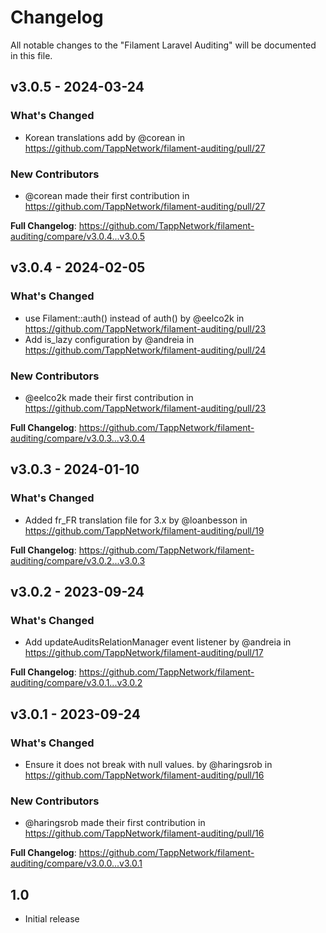# Changelog

All notable changes to the "Filament Laravel Auditing" will be documented in this file.

## v3.0.5 - 2024-03-24

### What's Changed

* Korean translations add by @corean in https://github.com/TappNetwork/filament-auditing/pull/27

### New Contributors

* @corean made their first contribution in https://github.com/TappNetwork/filament-auditing/pull/27

**Full Changelog**: https://github.com/TappNetwork/filament-auditing/compare/v3.0.4...v3.0.5

## v3.0.4 - 2024-02-05

### What's Changed

* use Filament::auth() instead of auth() by @eelco2k in https://github.com/TappNetwork/filament-auditing/pull/23
* Add is_lazy configuration by @andreia in https://github.com/TappNetwork/filament-auditing/pull/24

### New Contributors

* @eelco2k made their first contribution in https://github.com/TappNetwork/filament-auditing/pull/23

**Full Changelog**: https://github.com/TappNetwork/filament-auditing/compare/v3.0.3...v3.0.4

## v3.0.3 - 2024-01-10

### What's Changed

* Added fr_FR translation file for 3.x by @loanbesson in https://github.com/TappNetwork/filament-auditing/pull/19

**Full Changelog**: https://github.com/TappNetwork/filament-auditing/compare/v3.0.2...v3.0.3

## v3.0.2 - 2023-09-24

### What's Changed

- Add updateAuditsRelationManager event listener by @andreia in https://github.com/TappNetwork/filament-auditing/pull/17

**Full Changelog**: https://github.com/TappNetwork/filament-auditing/compare/v3.0.1...v3.0.2

## v3.0.1 - 2023-09-24

### What's Changed

- Ensure it does not break with null values. by @haringsrob in https://github.com/TappNetwork/filament-auditing/pull/16

### New Contributors

- @haringsrob made their first contribution in https://github.com/TappNetwork/filament-auditing/pull/16

**Full Changelog**: https://github.com/TappNetwork/filament-auditing/compare/v3.0.0...v3.0.1

## 1.0

- Initial release
